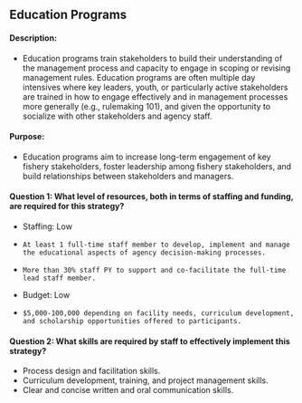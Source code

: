 ## Education Programs
#### Description: 
- Education programs train stakeholders to build their understanding of the management process and capacity to engage in scoping or revising management rules. Education programs are often multiple day intensives where key leaders, youth, or particularly active stakeholders are trained in how to engage effectively and in management processes more generally (e.g., rulemaking 101), and given the opportunity to socialize with other stakeholders and agency staff.

#### Purpose:
-   Education programs aim to increase long-term engagement of key fishery stakeholders, foster leadership among fishery stakeholders, and build relationships between stakeholders and managers.

#### Question 1: What level of resources, both in terms of staffing and funding, are required for this strategy?
-	 Staffing: Low
  - 	At least 1 full-time staff member to develop, implement and manage the educational aspects of agency decision-making processes.
  - 	More than 30% staff PY to support and co-facilitate the full-time lead staff member.
- 	Budget: Low
  - 	$5,000-100,000 depending on facility needs, curriculum development, and scholarship opportunities offered to participants. 

#### Question 2: What skills are required by staff to effectively implement this strategy?
-	Process design and facilitation skills.
-	Curriculum development, training, and project management skills.
-	Clear and concise written and oral communication skills.


